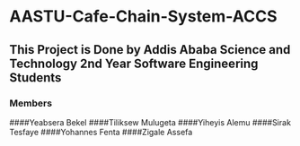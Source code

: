 # AASTU-Cafe-Chain-System-ACCS
## This Project is Done by Addis Ababa Science and Technology 2nd Year Software Engineering Students
### Members
####Yeabsera Bekel
   ####Tiliksew Mulugeta
   ####Yiheyis Alemu
   ####Sirak Tesfaye
   ####Yohannes Fenta
   ####Zigale Assefa
